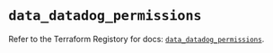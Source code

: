 # `data_datadog_permissions`

Refer to the Terraform Registory for docs: [`data_datadog_permissions`](https://registry.terraform.io/providers/datadog/datadog/3.32.0/docs/data-sources/permissions).
